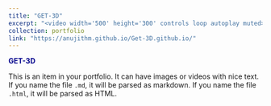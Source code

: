 ```yaml
---
title: "GET-3D"
excerpt: "<video width='500' height='300' controls loop autoplay muted><source src='/images/clip.mp4' type='video/mp4'>Your browser does not support the video tag.</video>"
collection: portfolio
link: "https://anujithm.github.io/Get-3D.github.io/"
---
```


<a href="https://anujithm.github.io/Get-3D.github.io/" target="_blank" style="color: #00008B; font-weight: bold; text-decoration: none;">GET-3D</a>

This is an item in your portfolio. It can have images or videos with nice text. If you name the file `.md`, it will be parsed as markdown. If you name the file `.html`, it will be parsed as HTML.
